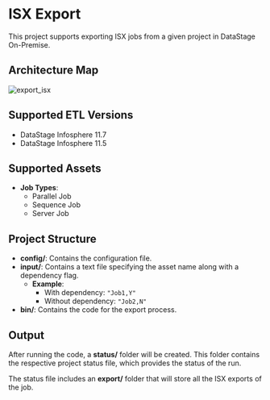 # ISX Export

This project supports exporting ISX jobs from a given project in DataStage On-Premise.

## Architecture Map
![export_isx](https://github.com/user-attachments/assets/d338ffcd-fcd5-4e53-bbe5-be18da474fd7)

## Supported ETL Versions
- DataStage Infosphere 11.7
- DataStage Infosphere 11.5

## Supported Assets
- **Job Types**:
  - Parallel Job
  - Sequence Job
  - Server Job

## Project Structure

- **config/**: Contains the configuration file.
- **input/**: Contains a text file specifying the asset name along with a dependency flag. 
  - **Example**:
    - With dependency: `"Job1,Y"`
    - Without dependency: `"Job2,N"`
- **bin/**: Contains the code for the export process.

## Output

After running the code, a **status/** folder will be created. This folder contains the respective project status file, which provides the status of the run. 

The status file includes an **export/** folder that will store all the ISX exports of the job.

